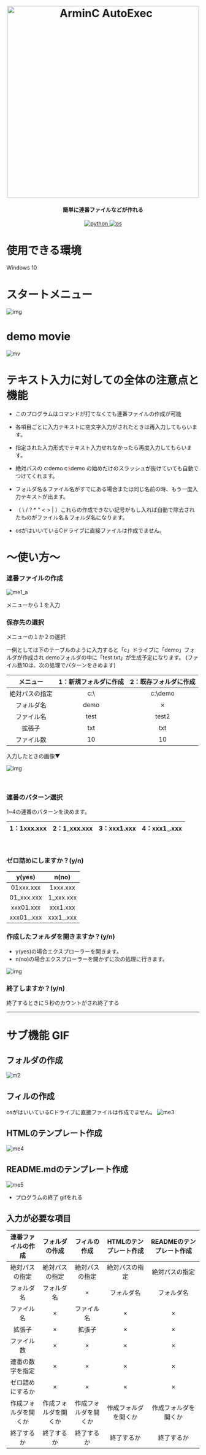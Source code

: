 <h1 align = "center">
  <br>
  <a href="img" ><img src = "https://user-images.githubusercontent.com/69783019/101510502-5bff6b00-39bd-11eb-81a7-171c8dc90503.png" width="500" alt = " ArminC AutoExec "></a>
</h1>
<h4 align = "center">簡単に連番ファイルなどが作れる</h4>
<p align="center">
  <a href="https://img.shields.io/badge/python-3.9.0-blue">
    <img src="https://img.shields.io/badge/python-3.9.0-blue"alt="python">
  </a>
  <a href="https://img.shields.io/badge/-Windows10-blue">
    <img src="https://img.shields.io/badge/-Windows10-blue"alt="os">
  </a>

# 使用できる環境

Windows 10

# スタートメニュー
![img](https://user-images.githubusercontent.com/69783019/101495044-5f89f680-39ab-11eb-9eb5-c4799b37a334.png)


# demo movie

![mv](https://user-images.githubusercontent.com/69783019/101377992-debcf300-38f5-11eb-8b99-b6c899afa05e.gif)

 
# テキスト入力に対しての全体の注意点と機能

* このプログラムはコマンドが打てなくても連番ファイルの作成が可能

* 各項目ごとに入力テキストに空文字入力がされたときは再入力してもらいます。

* 指定された入力形式でテキスト入力せれなかったら再度入力してもらいます。

* 絶対パスの c:demo c:<font color="Red">\\</font>demo の始めだけのスラッシュが抜けていても自動でつけてくれます。
 
* フォルダ名＆ファイル名がすでにある場合または同じ名前の時、もう一度入力テキストが出ます。

* （ \\ / ? * " < > | ）これらの作成できない記号がもし入れば自動で除去されたものがファイル名＆フォルダ名になります。

* osがはいいているCドライブに直接ファイルは作成でません。

# ～使い方～
### 連番ファイルの作成

![me1_a](https://user-images.githubusercontent.com/69783019/101502363-34f06b80-39b4-11eb-9bbf-1d0b183b9ded.gif)

メニューから１を入力

### 保存先の選択

メニューの１か２の選択

一例としては下のテーブルのように入力すると「c」ドライブに「demo」フォルダが作成され
demoフォルダの中に「test.txt」が生成予定になります。
(ファイル数10は、次の処理でパターンをきめます)

| メニュー | 1：新規フォルダに作成 | 2：既存フォルダに作成 |
|:---:|:---:|:---:|
| 絶対パスの指定 | c:\ | c:\demo |
| フォルダ名 | demo | × |
| ファイル名 | test | test2 |
| 拡張子 | txt | txt |
| ファイル数 | 10 | 10 |

入力したときの画像▼

![img](https://user-images.githubusercontent.com/69783019/101378356-57bc4a80-38f6-11eb-9f5a-78a0f26df68d.png)

<br>
 
### 連番のパターン選択

1~4の連番のパターンを決めます。
 
| 1：1xxx.xxx | 2：1_xxx.xxx | 3：xxx1.xxx | 4：xxx1_.xxx |
|:---:|:---:|:---:|:---:|

<br>
 
### ゼロ詰めにしますか？(y/n)
| y(yes) | n(no) |
|:---:|:---:|
| 01xxx.xxx | 1xxx.xxx |
| 01_xxx.xxx | 1_xxx.xxx |
| xxx01.xxx | xxx1.xxx |
| xxx01_.xxx | xxx1_.xxx |
 
### 作成したフォルダを開きますか？(y/n)

* y(yes)の場合エクスプローラーを開きます。
* n(no)の場合エクスプローラーを開かずに次の処理に行きます。

![img](https://user-images.githubusercontent.com/69783019/101513689-d03b0e00-39bf-11eb-908d-6e435e002fd2.png)
<br>

### 終了しますか？(y/n)

終了するときに５秒のカウントがされ終了する

---
# サブ機能 GIF

## フォルダの作成
![m2](https://user-images.githubusercontent.com/69783019/101501711-6d437a00-39b3-11eb-9327-bbfc4c1a4765.gif)

## フィルの作成
osがはいいているCドライブに直接ファイルは作成でません。
![me3](https://user-images.githubusercontent.com/69783019/101501722-6fa5d400-39b3-11eb-89cd-48c4ce9d6255.gif)

## HTMLのテンプレート作成
![me4](https://user-images.githubusercontent.com/69783019/101501728-72082e00-39b3-11eb-9f4c-b6c92451b371.gif)

## README.mdのテンプレート作成
![me5](https://user-images.githubusercontent.com/69783019/101501737-73d1f180-39b3-11eb-8411-3fc8ac34c14b.gif)


* プログラムの終了
gifをれる

## 入力が必要な項目

| 連番ファイルの作成 | フォルダの作成 | フィルの作成 | HTMLのテンプレート作成 |READMEのテンプレート作成 |
|:---:|:---:|:---:|:---:|:---:|
| 絶対パスの指定 | 絶対パスの指定 | 絶対パスの指定 | 絶対パスの指定 | 絶対パスの指定 |
| フォルダ名 | フォルダ名 | × | フォルダ名 | フォルダ名 |
| ファイル名 | × | ファイル名 | × | × |
| 拡張子 | × | 拡張子 | × | × |
| ファイル数 | × | × | × | × |
| 連番の数字を指定 | × | × | × | × |
| ゼロ詰めにするか | × | × | × | × |
| 作成フォルダを開くか | 作成フォルダを開くか | 作成フォルダを開くか | 作成フォルダを開くか | 作成フォルダを開くか |
| 終了するか | 終了するか | 終了するか | 終了するか | 終了するか |


